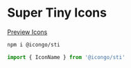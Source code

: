 Super Tiny Icons
===

[Preview Icons](http://icongo.github.io/icons/supertinyicons)

```bash
npm i @icongo/sti
```

```jsx
import { IconName } from '@icongo/sti'
```